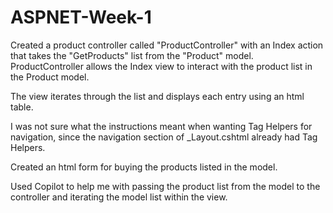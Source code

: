 # ASPNET-Week-1

Created a product controller called "ProductController" with an Index action that takes the "GetProducts" list from the "Product" model.
ProductController allows the Index view to interact with the product list in the Product model.

The view iterates through the list and displays each entry using an html table.

I was not sure what the instructions meant when wanting Tag Helpers for navigation, since the navigation section of _Layout.cshtml already had Tag Helpers.

Created an html form for buying the products listed in the model.

Used Copilot to help me with passing the product list from the model to the controller and iterating the model list within the view.
